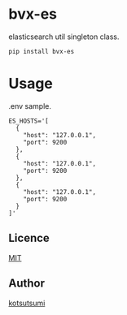 bvx-es
======

elasticsearch util singleton class.

```
pip install bvx-es
```

# Usage

.env sample.

```
ES_HOSTS='[
  {
    "host": "127.0.0.1",
    "port": 9200
  },
  {
    "host": "127.0.0.1",
    "port": 9200
  },
  {
    "host": "127.0.0.1",
    "port": 9200
  }
]'
```

## Licence

[MIT](https://github.com/kotsutsumi/bvx-es/blob/main/LICENSE)

## Author

[kotsutsumi](https://github.com/kotsutsumi)
